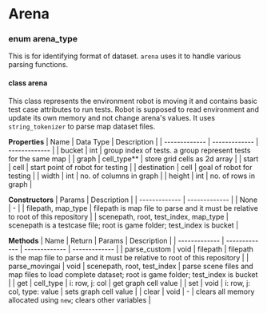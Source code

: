 # Arena

### enum arena_type
This is for identifying format of dataset. `arena` uses it to handle various parsing functions.

#### class arena
This class represents the environment robot is moving it and contains basic test case attributes to run tests.
Robot is supposed to read environment and update its own memory and
not change arena's values. It uses `string_tokenizer` to parse map dataset files.

**Properties** 
| Name  | Data Type | Description |
| ------------- | ------------- | ------------- |
| bucket | int | group index of tests. a group represent tests for the same map |
| graph  | cell_type**  | store grid cells as 2d array |
| start  | cell  | start point of robot for testing |
| destination | cell | goal of robot for testing |
| width | int | no. of columns in graph |
| height | int | no. of rows in graph |

**Constructors**
| Params | Description |
| ------------- | ------------- |
| None | - |
| filepath, map_type | filepath is map file to parse and it must be relative to root of this repository |
| scenepath, root, test_index, map_type | scenepath is a testcase file; root is game folder; test_index is bucket |

**Methods**
| Name | Return | Params | Description |
| ------------- | ------------- | ------------- | ------------- |
| parse_custom | void | filepath | filepath is the map file to parse and it must be relative to root of this repository | 
| parse_movingai | void | scenepath, root, test_index | parse scene files and map files to load complete dataset; root is game folder; test_index is bucket |
| get | cell_type | i: row, j: col | get graph cell value |
| set | void | i: row, j: col, type: value | sets graph cell value |
| clear | void | - | clears all memory allocated using `new`; clears other variables |